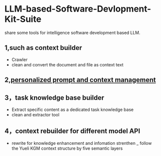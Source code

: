 # LLM-based-Software-Devlopment-Kit-Suite
share some tools for intelligence software development based LLM.

## 1,such as context builder
- Crawler 
- clean and convert the document and file as context text
## 2,[personalized prompt and context management](https://github.com/zhyr/HaxiTAG-Assistant)
## 3，task knowledge base builder
- Extract specific content as a dedicated task knowledge base
- clean and extractor tool
## 4，context rebuilder for different model API
- rewrite for knowledge enhancement and infomation strenthen
_ follow the Yueli KGM context structure by five semantic layers
